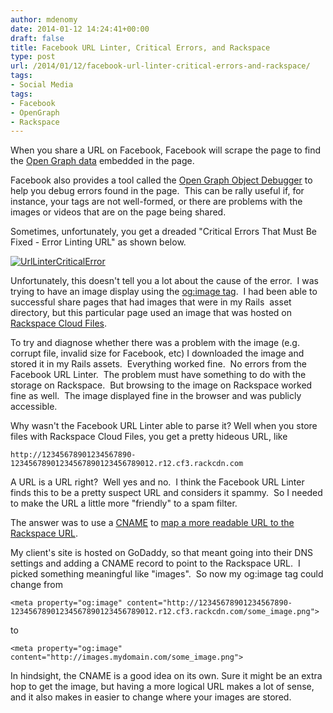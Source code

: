 ```yaml
---
author: mdenomy
date: 2014-01-12 14:24:41+00:00
draft: false
title: Facebook URL Linter, Critical Errors, and Rackspace
type: post
url: /2014/01/12/facebook-url-linter-critical-errors-and-rackspace/
tags:
- Social Media
tags:
- Facebook
- OpenGraph
- Rackspace
---
```


When you share a URL on Facebook, Facebook will scrape the page to find the [Open Graph data](https://developers.facebook.com/docs/web/tutorials/scrumptious/open-graph-object/) embedded in the page.

Facebook also provides a tool called the [Open Graph Object Debugger](https://developers.facebook.com/tools/debug/) to help you debug errors found in the page.  This can be rally useful if, for instance, your tags are not well-formed, or there are problems with the images or videos that are on the page being shared.

Sometimes, unfortunately, you get a dreaded "Critical Errors That Must Be Fixed - Error Linting URL" as shown below.

[![UrlLinterCriticalError](http://mdenomy.files.wordpress.com/2014/01/urllintercriticalerror.png)
](http://mdenomy.files.wordpress.com/2014/01/urllintercriticalerror.png)

Unfortunately, this doesn't tell you a lot about the cause of the error.  I was trying to have an image display using the [og:image tag](http://ogp.me/).  I had been able to successful share pages that had images that were in my Rails  asset directory, but this particular page used an image that was hosted on [Rackspace Cloud Files](http://www.rackspace.com/cloud/files/).

To try and diagnose whether there was a problem with the image (e.g. corrupt file, invalid size for Facebook, etc) I downloaded the image and stored it in my Rails assets.  Everything worked fine.  No errors from the Facebook URL Linter.  The problem must have something to do with the storage on Rackspace.  But browsing to the image on Rackspace worked fine as well.  The image displayed fine in the browser and was publicly accessible.

Why wasn't the Facebook URL Linter able to parse it?
Well when you store files with Rackspace Cloud Files, you get a pretty hideous URL, like

    
    http://12345678901234567890-12345678901234567890123456789012.r12.cf3.rackcdn.com


A URL is a URL right?  Well yes and no.  I think the Facebook URL Linter finds this to be a pretty suspect URL and considers it spammy.  So I needed to make the URL a little more "friendly" to a spam filter.

The answer was to use a [CNAME](https://support.google.com/a/answer/112037?hl=en) to [map a more readable URL to the Rackspace URL](http://www.rackspace.com/blog/its-here-cloud-files-now-supports-cnames-for-cdn-enabled-content/).

My client's site is hosted on GoDaddy, so that meant going into their DNS settings and adding a CNAME record to point to the Rackspace URL.  I picked something meaningful like "images".  So now my og:image tag could change from

    
    <meta property="og:image" content="http://12345678901234567890-12345678901234567890123456789012.r12.cf3.rackcdn.com/some_image.png">


to

    
    <meta property="og:image" content="http://images.mydomain.com/some_image.png">


In hindsight, the CNAME is a good idea on its own. Sure it might be an extra hop to get the image, but having a more logical URL makes a lot of sense, and it also makes in easier to change where your images are stored.
